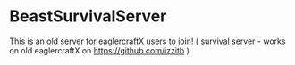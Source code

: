 # BeastSurvivalServer
This is an old server for eaglercraftX users to join! ( survival server - works on old eaglercraftX on https://github.com/izzitb )
